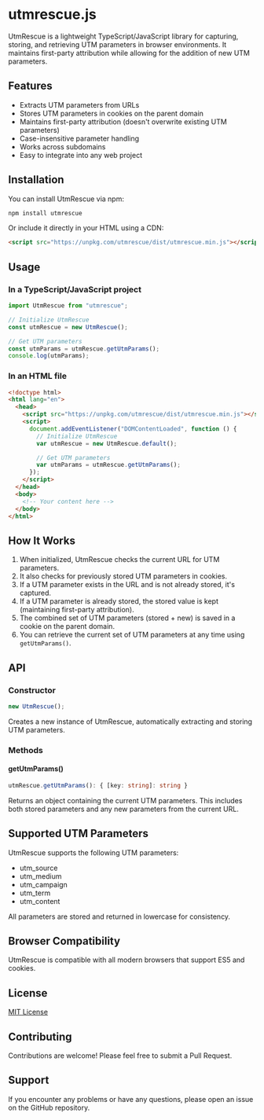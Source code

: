 # utmrescue.js

UtmRescue is a lightweight TypeScript/JavaScript library for capturing, storing, and retrieving UTM parameters in browser environments. It maintains first-party attribution while allowing for the addition of new UTM parameters.

## Features

- Extracts UTM parameters from URLs
- Stores UTM parameters in cookies on the parent domain
- Maintains first-party attribution (doesn't overwrite existing UTM parameters)
- Case-insensitive parameter handling
- Works across subdomains
- Easy to integrate into any web project

## Installation

You can install UtmRescue via npm:

```bash
npm install utmrescue
```

Or include it directly in your HTML using a CDN:

```html
<script src="https://unpkg.com/utmrescue/dist/utmrescue.min.js"></script>
```

## Usage

### In a TypeScript/JavaScript project

```typescript
import UtmRescue from "utmrescue";

// Initialize UtmRescue
const utmRescue = new UtmRescue();

// Get UTM parameters
const utmParams = utmRescue.getUtmParams();
console.log(utmParams);
```

### In an HTML file

```html
<!doctype html>
<html lang="en">
  <head>
    <script src="https://unpkg.com/utmrescue/dist/utmrescue.min.js"></script>
    <script>
      document.addEventListener("DOMContentLoaded", function () {
        // Initialize UtmRescue
        var utmRescue = new UtmRescue.default();

        // Get UTM parameters
        var utmParams = utmRescue.getUtmParams();
      });
    </script>
  </head>
  <body>
    <!-- Your content here -->
  </body>
</html>
```

## How It Works

1. When initialized, UtmRescue checks the current URL for UTM parameters.
2. It also checks for previously stored UTM parameters in cookies.
3. If a UTM parameter exists in the URL and is not already stored, it's captured.
4. If a UTM parameter is already stored, the stored value is kept (maintaining first-party attribution).
5. The combined set of UTM parameters (stored + new) is saved in a cookie on the parent domain.
6. You can retrieve the current set of UTM parameters at any time using `getUtmParams()`.

## API

### Constructor

```typescript
new UtmRescue();
```

Creates a new instance of UtmRescue, automatically extracting and storing UTM parameters.

### Methods

#### getUtmParams()

```typescript
utmRescue.getUtmParams(): { [key: string]: string }
```

Returns an object containing the current UTM parameters. This includes both stored parameters and any new parameters from the current URL.

## Supported UTM Parameters

UtmRescue supports the following UTM parameters:

- utm_source
- utm_medium
- utm_campaign
- utm_term
- utm_content

All parameters are stored and returned in lowercase for consistency.

## Browser Compatibility

UtmRescue is compatible with all modern browsers that support ES5 and cookies.

## License

[MIT License](LICENSE)

## Contributing

Contributions are welcome! Please feel free to submit a Pull Request.

## Support

If you encounter any problems or have any questions, please open an issue on the GitHub repository.
